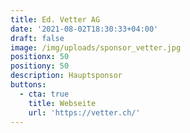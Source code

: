 ```yaml
---
title: Ed. Vetter AG
date: '2021-08-02T18:30:33+04:00'
draft: false
image: /img/uploads/sponsor_vetter.jpg
positionx: 50
positiony: 50
description: Hauptsponsor
buttons:
  - cta: true
    title: Webseite
    url: 'https://vetter.ch/'
---
```


